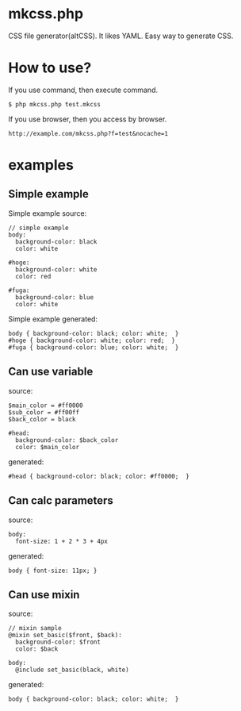 # mkcss.php

CSS file generator(altCSS).
It likes YAML. Easy way to generate CSS.

# How to use?

If you use command, then execute command.

```
$ php mkcss.php test.mkcss
```

If you use browser, then you access by browser.

```
http://example.com/mkcss.php?f=test&nocache=1
```

# examples

## Simple example

Simple example source:

```
// simple example
body:
  background-color: black
  color: white

#hoge:
  background-color: white
  color: red

#fuga:
  background-color: blue
  color: white
```

Simple example generated:

```
body { background-color: black; color: white;  }
#hoge { background-color: white; color: red;  }
#fuga { background-color: blue; color: white;  }
```

## Can use variable

source:

```
$main_color = #ff0000
$sub_color = #ff00ff
$back_color = black

#head:
  background-color: $back_color
  color: $main_color
```
generated:

```
#head { background-color: black; color: #ff0000;  }
```

## Can calc parameters

source:

```
body:
  font-size: 1 + 2 * 3 + 4px
```

generated:

```
body { font-size: 11px; }
```

## Can use mixin

source:

```
// mixin sample
@mixin set_basic($front, $back):
  background-color: $front
  color: $back

body:
  @include set_basic(black, white)
```

generated:

```
body { background-color: black; color: white;  }
```
